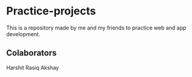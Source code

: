 # Practice-projects

This is a repository made by me and my friends to practice web and app development.

## Colaborators

Harshit
Rasiq
Akshay

